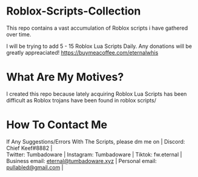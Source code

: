 # Roblox-Scripts-Collection
This repo contains a vast accumulation of Roblox scripts i have gathered over time.

I will be trying to add 5 - 15 Roblox Lua Scripts Daily. Any donations will be greatly appreaciated! https://buymeacoffee.com/eternalwhis

# What Are My Motives?

I created this repo because lately acquiring Roblox Lua Scripts has been difficult as Roblox trojans have been found in roblox scripts/
# How To Contact Me

If Any Suggestions/Errors With The Scripts, please dm me on | Discord: Chief Keef#8882 | <br> Twitter: Tumbadoware | Instagram: Tumbadoware | Tiktok: fw.eternal | Business email: eternal@tumbadoware.xyz | Personal email: pullabled@gmail.com |
